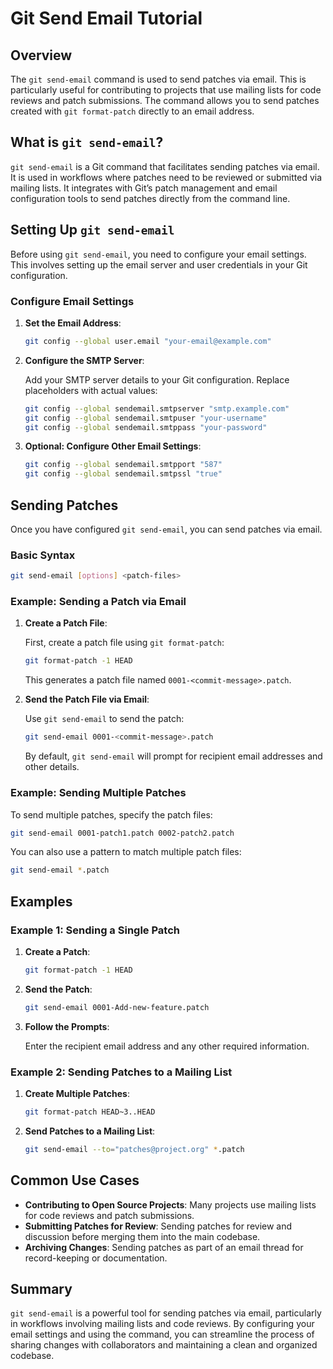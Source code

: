 # Git Send Email Tutorial

## Overview

The `git send-email` command is used to send patches via email. This is particularly useful for contributing to projects that use mailing lists for code reviews and patch submissions. The command allows you to send patches created with `git format-patch` directly to an email address.

## What is `git send-email`?

`git send-email` is a Git command that facilitates sending patches via email. It is used in workflows where patches need to be reviewed or submitted via mailing lists. It integrates with Git’s patch management and email configuration tools to send patches directly from the command line.

## Setting Up `git send-email`

Before using `git send-email`, you need to configure your email settings. This involves setting up the email server and user credentials in your Git configuration.

### Configure Email Settings

1. **Set the Email Address**:

    ```bash
    git config --global user.email "your-email@example.com"
    ```

2. **Configure the SMTP Server**:

    Add your SMTP server details to your Git configuration. Replace placeholders with actual values:

    ```bash
    git config --global sendemail.smtpserver "smtp.example.com"
    git config --global sendemail.smtpuser "your-username"
    git config --global sendemail.smtppass "your-password"
    ```

3. **Optional: Configure Other Email Settings**:

    ```bash
    git config --global sendemail.smtpport "587"
    git config --global sendemail.smtpssl "true"
    ```

## Sending Patches

Once you have configured `git send-email`, you can send patches via email.

### Basic Syntax

```bash
git send-email [options] <patch-files>
```

### Example: Sending a Patch via Email

1. **Create a Patch File**:

    First, create a patch file using `git format-patch`:

    ```bash
    git format-patch -1 HEAD
    ```

    This generates a patch file named `0001-<commit-message>.patch`.

2. **Send the Patch File via Email**:

    Use `git send-email` to send the patch:

    ```bash
    git send-email 0001-<commit-message>.patch
    ```

    By default, `git send-email` will prompt for recipient email addresses and other details.

### Example: Sending Multiple Patches

To send multiple patches, specify the patch files:

```bash
git send-email 0001-patch1.patch 0002-patch2.patch
```

You can also use a pattern to match multiple patch files:

```bash
git send-email *.patch
```

## Examples

### Example 1: Sending a Single Patch

1. **Create a Patch**:

    ```bash
    git format-patch -1 HEAD
    ```

2. **Send the Patch**:

    ```bash
    git send-email 0001-Add-new-feature.patch
    ```

3. **Follow the Prompts**:

    Enter the recipient email address and any other required information.

### Example 2: Sending Patches to a Mailing List

1. **Create Multiple Patches**:

    ```bash
    git format-patch HEAD~3..HEAD
    ```

2. **Send Patches to a Mailing List**:

    ```bash
    git send-email --to="patches@project.org" *.patch
    ```

## Common Use Cases

- **Contributing to Open Source Projects**: Many projects use mailing lists for code reviews and patch submissions.
- **Submitting Patches for Review**: Sending patches for review and discussion before merging them into the main codebase.
- **Archiving Changes**: Sending patches as part of an email thread for record-keeping or documentation.

## Summary

`git send-email` is a powerful tool for sending patches via email, particularly in workflows involving mailing lists and code reviews. By configuring your email settings and using the command, you can streamline the process of sharing changes with collaborators and maintaining a clean and organized codebase.
